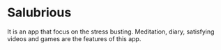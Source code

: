# Salubrious
It is an app that focus on the stress busting. Meditation, diary, satisfying videos and games are the features of this app.
